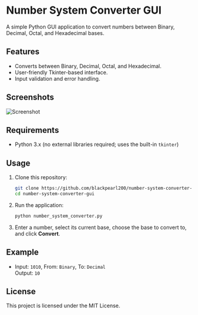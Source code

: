 # Number System Converter GUI

A simple Python GUI application to convert numbers between Binary, Decimal, Octal, and Hexadecimal bases.

## Features

- Converts between Binary, Decimal, Octal, and Hexadecimal.
- User-friendly Tkinter-based interface.
- Input validation and error handling.

## Screenshots

![Screenshot](![image](https://github.com/user-attachments/assets/09e782e4-888f-47ab-9580-b1982f47f879))

## Requirements

- Python 3.x (no external libraries required; uses the built-in `tkinter`)

## Usage

1. Clone this repository:

    ```sh
    git clone https://github.com/blackpearl200/number-system-converter-gui.git
    cd number-system-converter-gui
    ```

2. Run the application:

    ```sh
    python number_system_converter.py
    ```

3. Enter a number, select its current base, choose the base to convert to, and click **Convert**.

## Example

- Input: `1010`, From: `Binary`, To: `Decimal`  
  Output: `10`

## License

This project is licensed under the MIT License.
